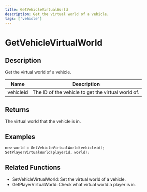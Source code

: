 ```yaml
---
title: GetVehicleVirtualWorld
description: Get the virtual world of a vehicle.
tags: ['vehicle']
---
```


# GetVehicleVirtualWorld

<TagLinks />

## Description

Get the virtual world of a vehicle.


| Name | Description |
|------|-------------|
|vehicleid | The ID of the vehicle to get the virtual world of.|


## Returns

The virtual world that the vehicle is in.


## Examples


```c
new world = GetVehicleVirtualWorld(vehicleid);
SetPlayerVirtualWorld(playerid, world);
```


## Related Functions


-  SetVehicleVirtualWorld: Set the virtual world of a vehicle.
-  GetPlayerVirtualWorld: Check what virtual world a player is in.